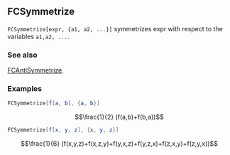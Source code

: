 ## FCSymmetrize

`FCSymmetrize[expr, {a1, a2, ...}]` symmetrizes expr with respect to the variables `a1,a2, ...`.

### See also

[FCAntiSymmetrize](FCAntiSymmetrize).

### Examples

```mathematica
FCSymmetrize[f[a, b], {a, b}]
```

$$\frac{1}{2} (f(a,b)+f(b,a))$$

```mathematica
FCSymmetrize[f[x, y, z], {x, y, z}]
```

$$\frac{1}{6} (f(x,y,z)+f(x,z,y)+f(y,x,z)+f(y,z,x)+f(z,x,y)+f(z,y,x))$$